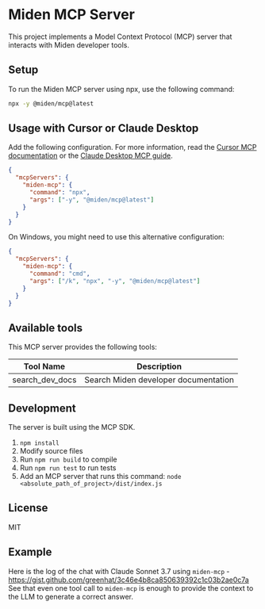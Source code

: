 # Miden MCP Server

This project implements a Model Context Protocol (MCP) server that interacts with Miden developer tools. 

## Setup

To run the Miden MCP server using npx, use the following command:

```bash
npx -y @miden/mcp@latest
```

## Usage with Cursor or Claude Desktop

Add the following configuration. For more information, read the [Cursor MCP documentation](https://docs.cursor.com/context/model-context-protocol) or the [Claude Desktop MCP guide](https://modelcontextprotocol.io/quickstart/user).

```json
{
  "mcpServers": {
    "miden-mcp": {
      "command": "npx",
      "args": ["-y", "@miden/mcp@latest"]
    }
  }
}
```

On Windows, you might need to use this alternative configuration:

```json
{
  "mcpServers": {
    "miden-mcp": {
      "command": "cmd",
      "args": ["/k", "npx", "-y", "@miden/mcp@latest"]
    }
  }
}
```

## Available tools

This MCP server provides the following tools:

| Tool Name               | Description                                    |
| ----------------------- | ---------------------------------------------- |
| search_dev_docs         | Search Miden developer documentation               |

## Development

The server is built using the MCP SDK.

1. `npm install`
1. Modify source files
1. Run `npm run build` to compile
1. Run `npm run test` to run tests
1. Add an MCP server that runs this command: `node <absolute_path_of_project>/dist/index.js`

## License

MIT

## Example

Here is the log of the chat with Claude Sonnet 3.7 using `miden-mcp` - https://gist.github.com/greenhat/3c46e4b8ca850639392c1c03b2ae0c7a
See that even one tool call to `miden-mcp` is enough to provide the context to the LLM to generate a correct answer.
